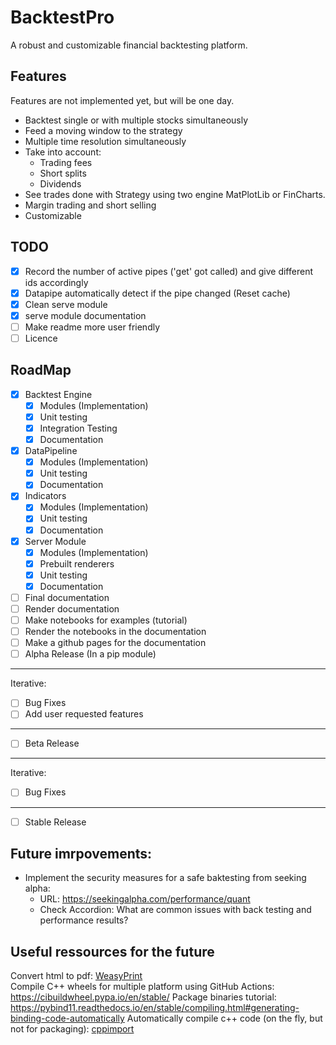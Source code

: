 # BacktestPro
A robust and customizable financial backtesting platform.

## Features
Features are not implemented yet, but will be one day.
- Backtest single or with multiple stocks simultaneously
- Feed a moving window to the strategy
- Multiple time resolution simultaneously
- Take into account:
  - Trading fees
  - Short splits
  - Dividends
- See trades done with Strategy using two engine MatPlotLib or FinCharts.
- Margin trading and short selling
- Customizable

## TODO
- [X] Record the number of active pipes ('get' got called) and give different ids accordingly
- [X] Datapipe automatically detect if the pipe changed (Reset cache)
- [X] Clean serve module
- [X] serve module documentation
- [ ] Make readme more user friendly
- [ ] Licence 

## RoadMap
- [X] Backtest Engine
  - [X] Modules (Implementation)
  - [X] Unit testing
  - [X] Integration Testing
  - [X] Documentation
- [X] DataPipeline
  - [X] Modules (Implementation)
  - [X] Unit testing
  - [X] Documentation
- [X] Indicators
  - [X] Modules (Implementation)
  - [X] Unit testing
  - [X] Documentation
- [X] Server Module
  - [X] Modules (Implementation)
  - [X] Prebuilt renderers
  - [X] Unit testing
  - [X] Documentation
- [ ] Final documentation
- [ ] Render documentation
- [ ] Make notebooks for examples (tutorial)
- [ ] Render the notebooks in the documentation
- [ ] Make a github pages for the documentation
- [ ] Alpha Release (In a pip module)
---
Iterative:
- [ ] Bug Fixes
- [ ] Add user requested features
--- 
- [ ] Beta Release
---
Iterative:
- [ ] Bug Fixes
---
- [ ] Stable Release
## Future imrpovements:
- Implement the security measures for a safe baktesting from seeking alpha:
  - URL: https://seekingalpha.com/performance/quant
  - Check Accordion: What are common issues with back testing and performance results?



## Useful ressources for the future
Convert html to pdf: [WeasyPrint](https://weasyprint.org)  
Compile C++ wheels for multiple platform using GitHub Actions:  https://cibuildwheel.pypa.io/en/stable/
Package binaries tutorial: https://pybind11.readthedocs.io/en/stable/compiling.html#generating-binding-code-automatically
Automatically compile c++ code (on the fly, but not for packaging): [cppimport](https://github.com/tbenthompson/cppimport)